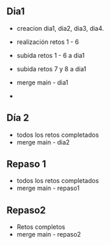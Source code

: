 ## Dia1


- creacion dia1, dia2, dia3, dia4.
- realización retos 1 - 6
- subida retos 1 - 6 a dia1
- subida retos 7 y 8 a dia1
- merge main - dia1

- 
## Día 2

- todos los retos completados
- merge main - dia2

## Repaso 1
- todos los retos completados
- merge main - repaso1

## Repaso2

- Retos completos
- merge main - repaso2
